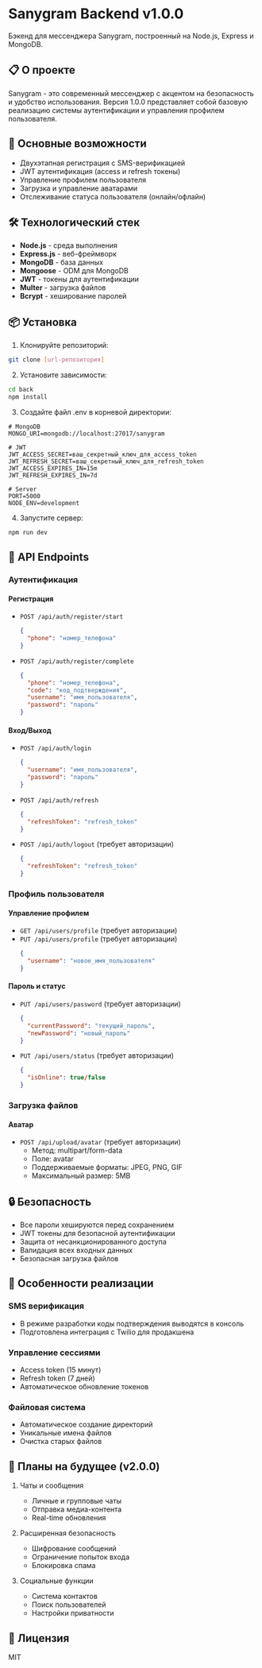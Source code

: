 # Sanygram Backend v1.0.0

Бэкенд для мессенджера Sanygram, построенный на Node.js, Express и MongoDB.

## 📋 О проекте

Sanygram - это современный мессенджер с акцентом на безопасность и удобство использования. Версия 1.0.0 представляет собой базовую реализацию системы аутентификации и управления профилем пользователя.

## 🚀 Основные возможности

- Двухэтапная регистрация с SMS-верификацией
- JWT аутентификация (access и refresh токены)
- Управление профилем пользователя
- Загрузка и управление аватарами
- Отслеживание статуса пользователя (онлайн/офлайн)

## 🛠 Технологический стек

- **Node.js** - среда выполнения
- **Express.js** - веб-фреймворк
- **MongoDB** - база данных
- **Mongoose** - ODM для MongoDB
- **JWT** - токены для аутентификации
- **Multer** - загрузка файлов
- **Bcrypt** - хеширование паролей

## 📦 Установка

1. Клонируйте репозиторий:
```bash
git clone [url-репозитория]
```

2. Установите зависимости:
```bash
cd back
npm install
```

3. Создайте файл .env в корневой директории:
```env
# MongoDB
MONGO_URI=mongodb://localhost:27017/sanygram

# JWT
JWT_ACCESS_SECRET=ваш_секретный_ключ_для_access_token
JWT_REFRESH_SECRET=ваш_секретный_ключ_для_refresh_token
JWT_ACCESS_EXPIRES_IN=15m
JWT_REFRESH_EXPIRES_IN=7d

# Server
PORT=5000
NODE_ENV=development
```

4. Запустите сервер:
```bash
npm run dev
```

## 📡 API Endpoints

### Аутентификация

#### Регистрация
- `POST /api/auth/register/start`
  ```json
  {
    "phone": "номер_телефона"
  }
  ```
- `POST /api/auth/register/complete`
  ```json
  {
    "phone": "номер_телефона",
    "code": "код_подтверждения",
    "username": "имя_пользователя",
    "password": "пароль"
  }
  ```

#### Вход/Выход
- `POST /api/auth/login`
  ```json
  {
    "username": "имя_пользователя",
    "password": "пароль"
  }
  ```
- `POST /api/auth/refresh`
  ```json
  {
    "refreshToken": "refresh_token"
  }
  ```
- `POST /api/auth/logout` (требует авторизации)
  ```json
  {
    "refreshToken": "refresh_token"
  }
  ```

### Профиль пользователя

#### Управление профилем
- `GET /api/users/profile` (требует авторизации)
- `PUT /api/users/profile` (требует авторизации)
  ```json
  {
    "username": "новое_имя_пользователя"
  }
  ```

#### Пароль и статус
- `PUT /api/users/password` (требует авторизации)
  ```json
  {
    "currentPassword": "текущий_пароль",
    "newPassword": "новый_пароль"
  }
  ```
- `PUT /api/users/status` (требует авторизации)
  ```json
  {
    "isOnline": true/false
  }
  ```

### Загрузка файлов

#### Аватар
- `POST /api/upload/avatar` (требует авторизации)
  - Метод: multipart/form-data
  - Поле: avatar
  - Поддерживаемые форматы: JPEG, PNG, GIF
  - Максимальный размер: 5MB

## 🔒 Безопасность

- Все пароли хешируются перед сохранением
- JWT токены для безопасной аутентификации
- Защита от несанкционированного доступа
- Валидация всех входных данных
- Безопасная загрузка файлов

## 📱 Особенности реализации

### SMS верификация
- В режиме разработки коды подтверждения выводятся в консоль
- Подготовлена интеграция с Twilio для продакшена

### Управление сессиями
- Access token (15 минут)
- Refresh token (7 дней)
- Автоматическое обновление токенов

### Файловая система
- Автоматическое создание директорий
- Уникальные имена файлов
- Очистка старых файлов

## 🚀 Планы на будущее (v2.0.0)

1. Чаты и сообщения
   - Личные и групповые чаты
   - Отправка медиа-контента
   - Real-time обновления

2. Расширенная безопасность
   - Шифрование сообщений
   - Ограничение попыток входа
   - Блокировка спама

3. Социальные функции
   - Система контактов
   - Поиск пользователей
   - Настройки приватности

## 📝 Лицензия

MIT 
